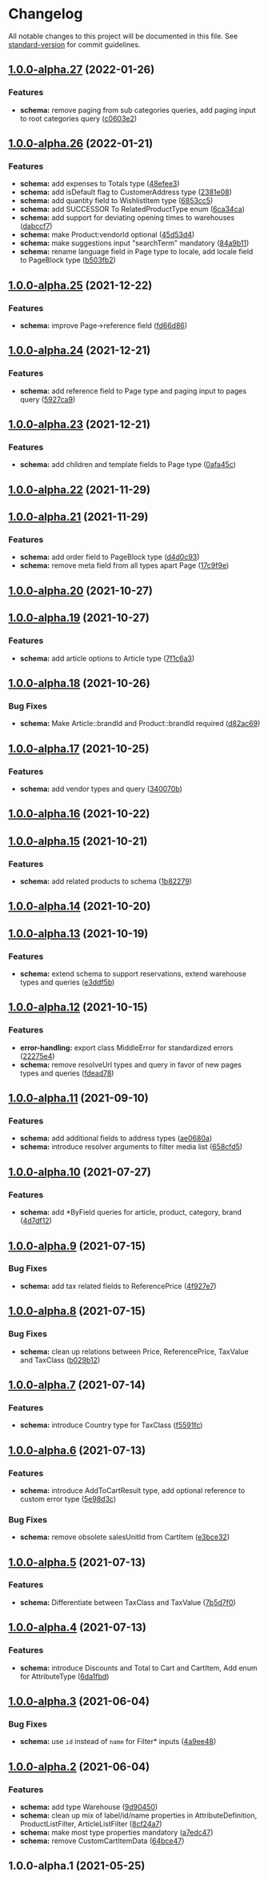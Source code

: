 # Changelog

All notable changes to this project will be documented in this file. See [standard-version](https://github.com/conventional-changelog/standard-version) for commit guidelines.

## [1.0.0-alpha.27](https://github.com/inniti/middle/compare/v1.0.0-alpha.26...v1.0.0-alpha.27) (2022-01-26)


### Features

* **schema:** remove paging from sub categories queries, add paging input to root categories query ([c0603e2](https://github.com/inniti/middle/commit/c0603e210065aee90e191eb10e79addedb58b297))

## [1.0.0-alpha.26](https://github.com/inniti/middle/compare/v1.0.0-alpha.25...v1.0.0-alpha.26) (2022-01-21)


### Features

* **schema:** add expenses to Totals type ([48efee3](https://github.com/inniti/middle/commit/48efee3de9ca9ca4c912b22a5e6b9a0dd039447e))
* **schema:** add isDefault flag to CustomerAddress type ([2381e08](https://github.com/inniti/middle/commit/2381e0872aa80d9104c9b846610cca0c0f0aa571))
* **schema:** add quantity field to WishlistItem type ([6853cc5](https://github.com/inniti/middle/commit/6853cc508d297ac76da3d0947a26889bb276e5a6))
* **schema:** add SUCCESSOR To RelatedProductType enum ([6ca34ca](https://github.com/inniti/middle/commit/6ca34cae97000d834c9c446f87c92e14535cb1fa))
* **schema:** add support for deviating opening times to warehouses ([dabccf7](https://github.com/inniti/middle/commit/dabccf76c0667667d4ba048551a3fc62fcaafcce))
* **schema:** make Product:vendorId optional ([45d53d4](https://github.com/inniti/middle/commit/45d53d4a71077f17e14f924d341a58d7b12086a8))
* **schema:** make suggestions input "searchTerm" mandatory ([84a9b11](https://github.com/inniti/middle/commit/84a9b112ab0b94b71925d406e464460662085bbb))
* **schema:** rename language field in Page type to locale, add locale field to PageBlock type ([b503fb2](https://github.com/inniti/middle/commit/b503fb2bbb5e5c174cf6f8cc6f7bab0edb60b3d7))

## [1.0.0-alpha.25](https://github.com/inniti/middle/compare/v1.0.0-alpha.24...v1.0.0-alpha.25) (2021-12-22)


### Features

* **schema:** improve Page->reference field ([fd66d86](https://github.com/inniti/middle/commit/fd66d86f24b29077173d2b5bbeebe38351a58c97))

## [1.0.0-alpha.24](https://github.com/inniti/middle/compare/v1.0.0-alpha.23...v1.0.0-alpha.24) (2021-12-21)


### Features

* **schema:** add reference field to Page type and paging input to pages query ([5927ca9](https://github.com/inniti/middle/commit/5927ca90f8bb1f00704478978c61fb8d64dd3372))

## [1.0.0-alpha.23](https://github.com/inniti/middle/compare/v1.0.0-alpha.22...v1.0.0-alpha.23) (2021-12-21)


### Features

* **schema:** add children and template fields to Page type ([0afa45c](https://github.com/inniti/middle/commit/0afa45cae908e97f50452924f84fd58a7b5301a8))

## [1.0.0-alpha.22](https://github.com/inniti/middle/compare/v1.0.0-alpha.21...v1.0.0-alpha.22) (2021-11-29)

## [1.0.0-alpha.21](https://github.com/inniti/middle/compare/v1.0.0-alpha.20...v1.0.0-alpha.21) (2021-11-29)


### Features

* **schema:** add order field to PageBlock type ([d4d0c93](https://github.com/inniti/middle/commit/d4d0c93d006e60e1849ceef8e54d3d7e136c04dc))
* **schema:** remove meta field from all types apart Page ([17c9f9e](https://github.com/inniti/middle/commit/17c9f9eeeb9418bb6678b65b9c3c5561b0659791))

## [1.0.0-alpha.20](https://github.com/inniti/middle/compare/v1.0.0-alpha.19...v1.0.0-alpha.20) (2021-10-27)

## [1.0.0-alpha.19](https://github.com/inniti/middle/compare/v1.0.0-alpha.18...v1.0.0-alpha.19) (2021-10-27)


### Features

* **schema:** add article options to Article type ([7f1c6a3](https://github.com/inniti/middle/commit/7f1c6a3573085778a7be7759286723a911ecb235))

## [1.0.0-alpha.18](https://github.com/inniti/middle/compare/v1.0.0-alpha.17...v1.0.0-alpha.18) (2021-10-26)


### Bug Fixes

* **schema:** Make Article::brandId and Product::brandId required ([d82ac69](https://github.com/inniti/middle/commit/d82ac69d6e243f4d11d013adde940594181c3ff7))

## [1.0.0-alpha.17](https://github.com/inniti/middle/compare/v1.0.0-alpha.16...v1.0.0-alpha.17) (2021-10-25)


### Features

* **schema:** add vendor types and query ([340070b](https://github.com/inniti/middle/commit/340070b6bfc309da9a33e51874ae087c95aa80e6))

## [1.0.0-alpha.16](https://github.com/inniti/middle/compare/v1.0.0-alpha.15...v1.0.0-alpha.16) (2021-10-22)

## [1.0.0-alpha.15](https://github.com/inniti/middle/compare/v1.0.0-alpha.14...v1.0.0-alpha.15) (2021-10-21)


### Features

* **schema:** add related products to schema ([1b82279](https://github.com/inniti/middle/commit/1b822798570682611604c8d459d7965955021c78))

## [1.0.0-alpha.14](https://github.com/inniti/middle/compare/v1.0.0-alpha.13...v1.0.0-alpha.14) (2021-10-20)

## [1.0.0-alpha.13](https://github.com/inniti/middle/compare/v1.0.0-alpha.12...v1.0.0-alpha.13) (2021-10-19)


### Features

* **schema:** extend schema to support reservations, extend warehouse types and queries ([e3ddf5b](https://github.com/inniti/middle/commit/e3ddf5b5f04d7ff1ff9af5d92ea6a691affc4535))

## [1.0.0-alpha.12](https://github.com/inniti/middle/compare/v1.0.0-alpha.11...v1.0.0-alpha.12) (2021-10-15)


### Features

* **error-handling:** export class MiddleError for standardized errors ([22275e4](https://github.com/inniti/middle/commit/22275e4f80d1be44c58829c4f28d451177032eb2))
* **schema:** remove resolveUrl types and query in favor of new pages types and queries ([fdead78](https://github.com/inniti/middle/commit/fdead786095380d87b725fb9b29b0571c948280f))

## [1.0.0-alpha.11](https://github.com/inniti/middle/compare/v1.0.0-alpha.10...v1.0.0-alpha.11) (2021-09-10)


### Features

* **schema:** add additional fields to address types ([ae0680a](https://github.com/inniti/middle/commit/ae0680a03948fb804e73942442f1593ee84c283c))
* **schema:** introduce resolver arguments to filter media list ([658cfd5](https://github.com/inniti/middle/commit/658cfd52ef24fe06a6cff56e3be70faec1c5c614))

## [1.0.0-alpha.10](https://github.com/inniti/middle/compare/v1.0.0-alpha.9...v1.0.0-alpha.10) (2021-07-27)


### Features

* **schema:** add *ByField queries for article, product, category, brand ([4d7df12](https://github.com/inniti/middle/commit/4d7df12e0e2d95ab0431a547fad9625202d21970))

## [1.0.0-alpha.9](https://github.com/inniti/middle/compare/v1.0.0-alpha.8...v1.0.0-alpha.9) (2021-07-15)


### Bug Fixes

* **schema:** add tax related fields to ReferencePrice ([4f927e7](https://github.com/inniti/middle/commit/4f927e7564b1cf083e38efc4dd59a5406cb7054b))

## [1.0.0-alpha.8](https://github.com/inniti/middle/compare/v1.0.0-alpha.7...v1.0.0-alpha.8) (2021-07-15)


### Bug Fixes

* **schema:** clean up relations between Price, ReferencePrice, TaxValue and TaxClass ([b029b12](https://github.com/inniti/middle/commit/b029b127aa1edf3aa3a93a979bc64705e280b263))

## [1.0.0-alpha.7](https://github.com/inniti/middle/compare/v1.0.0-alpha.6...v1.0.0-alpha.7) (2021-07-14)


### Features

* **schema:** introduce Country type for TaxClass ([f5591fc](https://github.com/inniti/middle/commit/f5591fca9cf0dfc9c479604e174075e50ee9be5d))

## [1.0.0-alpha.6](https://github.com/inniti/middle/compare/v1.0.0-alpha.5...v1.0.0-alpha.6) (2021-07-13)


### Features

* **schema:** introduce AddToCartResult type, add optional reference to custom error type ([5e98d3c](https://github.com/inniti/middle/commit/5e98d3c62d8a0818cf170f0d12837f9c10e97a23))


### Bug Fixes

* **schema:** remove obsolete salesUnitId from CartItem ([e3bce32](https://github.com/inniti/middle/commit/e3bce32881f4ef3e122c4dc133d1923f7cc0ce79))

## [1.0.0-alpha.5](https://github.com/inniti/middle/compare/v1.0.0-alpha.4...v1.0.0-alpha.5) (2021-07-13)


### Features

* **schema:** Differentiate between TaxClass and TaxValue ([7b5d7f0](https://github.com/inniti/middle/commit/7b5d7f05c9630814cb928689e328f7fff10cb573))

## [1.0.0-alpha.4](https://github.com/inniti/middle/compare/v1.0.0-alpha.3...v1.0.0-alpha.4) (2021-07-13)


### Features

* **schema:** introduce Discounts and Total to Cart and CartItem, Add enum for AttributeType ([6da1fbd](https://github.com/inniti/middle/commit/6da1fbd48fcc394178dfc972eeb467ef5580948a))

## [1.0.0-alpha.3](https://github.com/inniti/middle/compare/v1.0.0-alpha.2...v1.0.0-alpha.3) (2021-06-04)


### Bug Fixes

* **schema:** use `id` instead of `name` for Filter* inputs ([4a9ee48](https://github.com/inniti/middle/commit/4a9ee48ad843c9550a251dd136825317901e9572))

## [1.0.0-alpha.2](https://github.com/inniti/middle/compare/v1.0.0-alpha.1...v1.0.0-alpha.2) (2021-06-04)


### Features

* **schema:** add type Warehouse ([9d90450](https://github.com/inniti/middle/commit/9d90450525c82e5ec4ac7bd2000d0c1593d95c24))
* **schema:** clean up mix of label/id/name properties in AttributeDefinition, ProductListFilter, ArticleListFilter ([8cf24a7](https://github.com/inniti/middle/commit/8cf24a7d498c91b31f808b3eb7196e430afa3d28))
* **schema:** make most type properties mandatory ([a7edc47](https://github.com/inniti/middle/commit/a7edc47f9ff2480ff7e247779dc5df30bca48143))
* **schema:** remove CustomCartItemData ([64bce47](https://github.com/inniti/middle/commit/64bce47fb393473b1aaf77b43259ae3ffc963422))

## 1.0.0-alpha.1 (2021-05-25)
